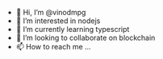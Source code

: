 - 👋 Hi, I’m @vinodmpg
- 👀 I’m interested in nodejs
- 🌱 I’m currently learning typescript
- 💞️ I’m looking to collaborate on blockchain
- 📫 How to reach me ...

<!---
vinodmpg/vinodmpg is a ✨ special ✨ repository because its `README.md` (this file) appears on your GitHub profile.
You can click the Preview link to take a look at your changes.
--->
